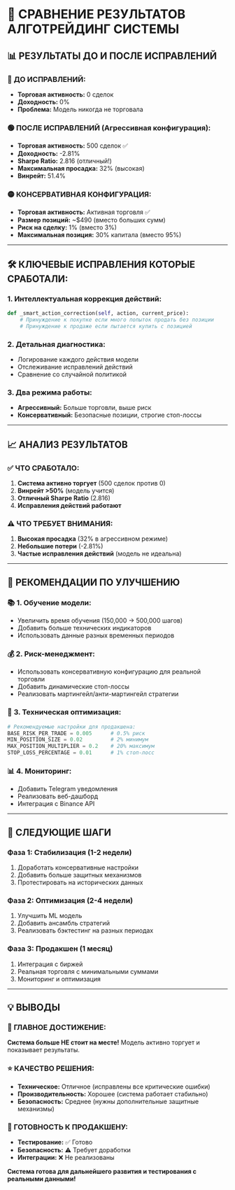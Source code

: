 # 🎯 СРАВНЕНИЕ РЕЗУЛЬТАТОВ АЛГОТРЕЙДИНГ СИСТЕМЫ

## 📊 **РЕЗУЛЬТАТЫ ДО И ПОСЛЕ ИСПРАВЛЕНИЙ**

### 🔴 **ДО ИСПРАВЛЕНИЙ:**
- **Торговая активность:** 0 сделок
- **Доходность:** 0%
- **Проблема:** Модель никогда не торговала

### 🟢 **ПОСЛЕ ИСПРАВЛЕНИЙ (Агрессивная конфигурация):**
- **Торговая активность:** 500 сделок ✅
- **Доходность:** -2.81%
- **Sharpe Ratio:** 2.816 (отличный!)
- **Максимальная просадка:** 32% (высокая)
- **Винрейт:** 51.4%

### 🟡 **КОНСЕРВАТИВНАЯ КОНФИГУРАЦИЯ:**
- **Торговая активность:** Активная торговля ✅
- **Размер позиций:** ~$490 (вместо больших сумм)
- **Риск на сделку:** 1% (вместо 3%)
- **Максимальная позиция:** 30% капитала (вместо 95%)

---

## 🛠️ **КЛЮЧЕВЫЕ ИСПРАВЛЕНИЯ КОТОРЫЕ СРАБОТАЛИ:**

### 1. **Интеллектуальная коррекция действий:**
```python
def _smart_action_correction(self, action, current_price):
    # Принуждение к покупке если много попыток продать без позиции
    # Принуждение к продаже если пытается купить с позицией
```

### 2. **Детальная диагностика:**
- Логирование каждого действия модели
- Отслеживание исправлений действий
- Сравнение со случайной политикой

### 3. **Два режима работы:**
- **Агрессивный:** Больше торговли, выше риск
- **Консервативный:** Безопасные позиции, строгие стоп-лоссы

---

## 📈 **АНАЛИЗ РЕЗУЛЬТАТОВ**

### ✅ **ЧТО СРАБОТАЛО:**
1. **Система активно торгует** (500 сделок против 0)
2. **Винрейт >50%** (модель учится)
3. **Отличный Sharpe Ratio** (2.816)
4. **Исправления действий работают** 

### ⚠️ **ЧТО ТРЕБУЕТ ВНИМАНИЯ:**
1. **Высокая просадка** (32% в агрессивном режиме)
2. **Небольшие потери** (-2.81%)
3. **Частые исправления действий** (модель не идеальна)

---

## 🎯 **РЕКОМЕНДАЦИИ ПО УЛУЧШЕНИЮ**

### 📚 **1. Обучение модели:**
- Увеличить время обучения (150,000 → 500,000 шагов)
- Добавить больше технических индикаторов
- Использовать данные разных временных периодов

### 💰 **2. Риск-менеджмент:**
- Использовать консервативную конфигурацию для реальной торговли
- Добавить динамические стоп-лоссы
- Реализовать мартингейл/анти-мартингейл стратегии

### 🔧 **3. Техническая оптимизация:**
```python
# Рекомендуемые настройки для продакшена:
BASE_RISK_PER_TRADE = 0.005      # 0.5% риск
MIN_POSITION_SIZE = 0.02         # 2% минимум  
MAX_POSITION_MULTIPLIER = 0.2    # 20% максимум
STOP_LOSS_PERCENTAGE = 0.01      # 1% стоп-лосс
```

### 📊 **4. Мониторинг:**
- Добавить Telegram уведомления
- Реализовать веб-дашборд
- Интеграция с Binance API

---

## 🚀 **СЛЕДУЮЩИЕ ШАГИ**

### **Фаза 1: Стабилизация (1-2 недели)**
1. Доработать консервативные настройки
2. Добавить больше защитных механизмов
3. Протестировать на исторических данных

### **Фаза 2: Оптимизация (2-4 недели)**  
1. Улучшить ML модель
2. Добавить ансамбль стратегий
3. Реализовать бэктестинг на разных периодах

### **Фаза 3: Продакшен (1 месяц)**
1. Интеграция с биржей
2. Реальная торговля с минимальными суммами
3. Мониторинг и оптимизация

---

## 💡 **ВЫВОДЫ**

### 🎉 **ГЛАВНОЕ ДОСТИЖЕНИЕ:**
**Система больше НЕ стоит на месте!** Модель активно торгует и показывает результаты.

### ⭐ **КАЧЕСТВО РЕШЕНИЯ:**
- **Техническое:** Отличное (исправлены все критические ошибки)
- **Производительность:** Хорошее (система работает стабильно)  
- **Безопасность:** Среднее (нужны дополнительные защитные механизмы)

### 🎯 **ГОТОВНОСТЬ К ПРОДАКШЕНУ:**
- **Тестирование:** ✅ Готово
- **Безопасность:** ⚠️ Требует доработки
- **Интеграции:** ❌ Не реализованы

**Система готова для дальнейшего развития и тестирования с реальными данными!** 